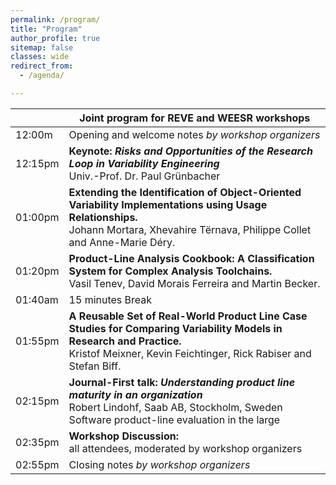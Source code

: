 ```yaml
---
permalink: /program/
title: "Program"
author_profile: true
sitemap: false
classes: wide
redirect_from: 
  - /agenda/

---
```



|                   | Joint program for REVE and WEESR workshops         |
| ------------------|----------------------------------------------------|
| 12:00m  | Opening and welcome notes *by workshop organizers* |
| 12:15pm  | **Keynote:** ***Risks and Opportunities of the Research Loop in Variability Engineering***<br/> Univ.-Prof. Dr. Paul Grünbacher |
| 01:00pm  | **Extending the Identification of Object-Oriented Variability Implementations using Usage Relationships.**<br/> Johann Mortara, Xhevahire Tërnava, Philippe Collet and Anne-Marie Déry.  |
| 01:20pm  | **Product-Line Analysis Cookbook: A Classification System for Complex Analysis Toolchains.**<br/> Vasil Tenev, David Morais Ferreira and Martin Becker.  |
| 01:40am  | 15 minutes Break |
| 01:55pm   | **A Reusable Set of Real-World Product Line Case Studies for Comparing Variability Models in Research and Practice.**<br/> Kristof Meixner, Kevin Feichtinger, Rick Rabiser and Stefan Biff. |
| 02:15pm    | **Journal-First talk:**  ***Understanding product line maturity in an organization***<br/> Robert Lindohf, Saab AB, Stockholm, Sweden Software product-line evaluation in the large  |
| 02:35pm    | **Workshop Discussion:**<br/> all attendees, moderated by workshop organizers |
| 02:55pm    | Closing notes *by workshop organizers* |


